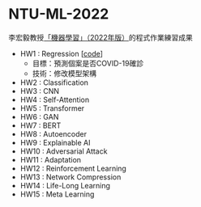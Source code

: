 # NTU-ML-2022
李宏毅教授[「機器學習」（2022年版）](<https://github.com/virginiakm1988/ML2022-Spring>)的程式作業練習成果
- HW1 : Regression [[code](<https://github.com/HsiYuGit/NTU-ML-2022/blob/431864ec01fa9b5b18d2b62a9a2a07ccebcfa6d5/HW1.ipynb>)]
  - 目標：預測個案是否COVID-19確診
  - 技術：修改模型架構
- HW2 : Classification
- HW3 : CNN
- HW4 : Self-Attention
- HW5 : Transformer
- HW6 : GAN
- HW7 : BERT
- HW8 : Autoencoder
- HW9 : Explainable AI
- HW10 : Adversarial Attack
- HW11 : Adaptation
- HW12 : Reinforcement Learning
- HW13 : Network Compression
- HW14 : Life-Long Learning
- HW15 : Meta Learning
